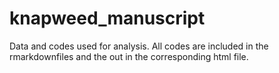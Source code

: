 # knapweed_manuscript
Data and codes used for analysis. All codes are included in the rmarkdownfiles and the out in the corresponding html file.

